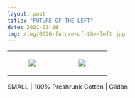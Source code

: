```yaml
---
layout: post
title: "FUTURE OF THE LEFT"
date: 2021-01-28
img: /img/0326-future-of-the-left.jpg
---
```




<table style="width:100%;"><tr><td style="vertical-align:top;">
      <figure class="tmblr-full" data-orig-height="2048" data-orig-width="1365" data-orig-src="https://concertshirts.netlify.app/shirts/0326/0326-01.jpg"><img src="https://64.media.tumblr.com/5ca37e6bc3bbb318cb51c31f39d09a72/554d8e13af21c40f-e3/s540x810/f530d23509965e95b03cdddbe778746ab4f0e685.jpg" data-orig-height="2048" data-orig-width="1365" data-orig-src="https://concertshirts.netlify.app/shirts/0326/0326-01.jpg"/></figure></td>
    <td style="vertical-align:top;">
      <figure class="tmblr-full" data-orig-height="2048" data-orig-width="1365" data-orig-src="https://concertshirts.netlify.app/shirts/0326/0326-02.jpg"><img src="https://64.media.tumblr.com/b8a703d069f354eca7d8927c924d9dba/554d8e13af21c40f-79/s540x810/b139e016c80c221cebd4acec14545e1eca3fcf82.jpg" data-orig-height="2048" data-orig-width="1365" data-orig-src="https://concertshirts.netlify.app/shirts/0326/0326-02.jpg"/></figure></td>
  </tr></table><p>
  SMALL | 100% Preshrunk Cotton | Gildan
</p>
